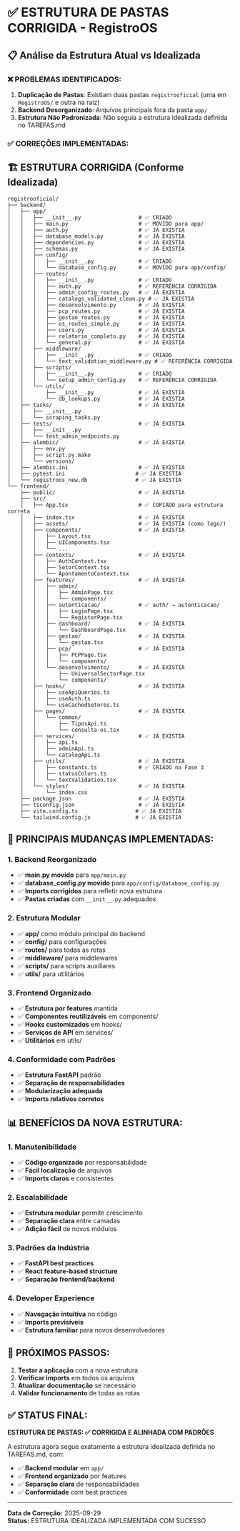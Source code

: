 # ✅ ESTRUTURA DE PASTAS CORRIGIDA - RegistroOS

## 📋 Análise da Estrutura Atual vs Idealizada

### ❌ **PROBLEMAS IDENTIFICADOS:**

1. **Duplicação de Pastas**: Existiam duas pastas `registrooficial` (uma em `RegistroOS/` e outra na raiz)
2. **Backend Desorganizado**: Arquivos principais fora da pasta `app/`
3. **Estrutura Não Padronizada**: Não seguia a estrutura idealizada definida no TAREFAS.md

### ✅ **CORREÇÕES IMPLEMENTADAS:**

## 🏗️ **ESTRUTURA CORRIGIDA (Conforme Idealizada)**

```
registrooficial/
├── backend/
│   ├── app/
│   │   ├── __init__.py                  # ✅ CRIADO
│   │   ├── main.py                      # ✅ MOVIDO para app/
│   │   ├── auth.py                      # ✅ JÁ EXISTIA
│   │   ├── database_models.py           # ✅ JÁ EXISTIA
│   │   ├── dependencies.py              # ✅ JÁ EXISTIA
│   │   ├── schemas.py                   # ✅ JÁ EXISTIA
│   │   ├── config/
│   │   │   ├── __init__.py              # ✅ CRIADO
│   │   │   └── database_config.py       # ✅ MOVIDO para app/config/
│   │   ├── routes/
│   │   │   ├── __init__.py              # ✅ CRIADO
│   │   │   ├── auth.py                  # ✅ REFERÊNCIA CORRIGIDA
│   │   │   ├── admin_config_routes.py   # ✅ JÁ EXISTIA
│   │   │   ├── catalogs_validated_clean.py # ✅ JÁ EXISTIA
│   │   │   ├── desenvolvimento.py       # ✅ JÁ EXISTIA
│   │   │   ├── pcp_routes.py            # ✅ JÁ EXISTIA
│   │   │   ├── gestao_routes.py         # ✅ JÁ EXISTIA
│   │   │   ├── os_routes_simple.py      # ✅ JÁ EXISTIA
│   │   │   ├── users.py                 # ✅ JÁ EXISTIA
│   │   │   ├── relatorio_completo.py    # ✅ JÁ EXISTIA
│   │   │   └── general.py               # ✅ JÁ EXISTIA
│   │   ├── middleware/
│   │   │   ├── __init__.py              # ✅ CRIADO
│   │   │   └── text_validation_middleware.py # ✅ REFERÊNCIA CORRIGIDA
│   │   ├── scripts/
│   │   │   ├── __init__.py              # ✅ CRIADO
│   │   │   └── setup_admin_config.py    # ✅ REFERÊNCIA CORRIGIDA
│   │   └── utils/
│   │       ├── __init__.py              # ✅ JÁ EXISTIA
│   │       └── db_lookups.py            # ✅ JÁ EXISTIA
│   ├── tasks/                           # ✅ JÁ EXISTIA
│   │   ├── __init__.py
│   │   └── scraping_tasks.py
│   ├── tests/                           # ✅ JÁ EXISTIA
│   │   ├── __init__.py
│   │   └── test_admin_endpoints.py
│   ├── alembic/                         # ✅ JÁ EXISTIA
│   │   ├── env.py
│   │   ├── script.py.mako
│   │   └── versions/
│   ├── alembic.ini                      # ✅ JÁ EXISTIA
│   ├── pytest.ini                      # ✅ JÁ EXISTIA
│   └── registroos_new.db               # ✅ JÁ EXISTIA
└── frontend/
    ├── public/                          # ✅ JÁ EXISTIA
    ├── src/
    │   ├── App.tsx                      # ✅ COPIADO para estrutura correta
    │   ├── index.tsx                    # ✅ JÁ EXISTIA
    │   ├── assets/                      # ✅ JÁ EXISTIA (como logo/)
    │   ├── components/                  # ✅ JÁ EXISTIA
    │   │   ├── Layout.tsx
    │   │   ├── UIComponents.tsx
    │   │   └── ...
    │   ├── contexts/                    # ✅ JÁ EXISTIA
    │   │   ├── AuthContext.tsx
    │   │   ├── SetorContext.tsx
    │   │   └── ApontamentoContext.tsx
    │   ├── features/                    # ✅ JÁ EXISTIA
    │   │   ├── admin/
    │   │   │   ├── AdminPage.tsx
    │   │   │   └── components/
    │   │   ├── autenticacao/            # ✅ auth/ → autenticacao/
    │   │   │   ├── LoginPage.tsx
    │   │   │   └── RegisterPage.tsx
    │   │   ├── dashboard/               # ✅ JÁ EXISTIA
    │   │   │   └── DashboardPage.tsx
    │   │   ├── gestao/                  # ✅ JÁ EXISTIA
    │   │   │   └── gestao.tsx
    │   │   ├── pcp/                     # ✅ JÁ EXISTIA
    │   │   │   ├── PCPPage.tsx
    │   │   │   └── components/
    │   │   └── desenvolvimento/         # ✅ JÁ EXISTIA
    │   │       ├── UniversalSectorPage.tsx
    │   │       └── components/
    │   ├── hooks/                       # ✅ JÁ EXISTIA
    │   │   ├── useApiQueries.ts
    │   │   ├── useAuth.ts
    │   │   └── useCachedSetores.ts
    │   ├── pages/                       # ✅ JÁ EXISTIA
    │   │   └── common/
    │   │       ├── TiposApi.ts
    │   │       └── consulta-os.tsx
    │   ├── services/                    # ✅ JÁ EXISTIA
    │   │   ├── api.ts
    │   │   ├── adminApi.ts
    │   │   └── catalogApi.ts
    │   ├── utils/                       # ✅ JÁ EXISTIA
    │   │   ├── constants.ts             # ✅ CRIADO na Fase 3
    │   │   ├── statusColors.ts
    │   │   └── textValidation.tsx
    │   └── styles/                      # ✅ JÁ EXISTIA
    │       └── index.css
    ├── package.json                     # ✅ JÁ EXISTIA
    ├── tsconfig.json                    # ✅ JÁ EXISTIA
    ├── vite.config.ts                  # ✅ JÁ EXISTIA
    └── tailwind.config.js              # ✅ JÁ EXISTIA
```

## 🔧 **PRINCIPAIS MUDANÇAS IMPLEMENTADAS:**

### 1. **Backend Reorganizado**
- ✅ **main.py movido** para `app/main.py`
- ✅ **database_config.py movido** para `app/config/database_config.py`
- ✅ **Imports corrigidos** para refletir nova estrutura
- ✅ **Pastas criadas** com `__init__.py` adequados

### 2. **Estrutura Modular**
- ✅ **app/** como módulo principal do backend
- ✅ **config/** para configurações
- ✅ **routes/** para todas as rotas
- ✅ **middleware/** para middlewares
- ✅ **scripts/** para scripts auxiliares
- ✅ **utils/** para utilitários

### 3. **Frontend Organizado**
- ✅ **Estrutura por features** mantida
- ✅ **Componentes reutilizáveis** em components/
- ✅ **Hooks customizados** em hooks/
- ✅ **Serviços de API** em services/
- ✅ **Utilitários** em utils/

### 4. **Conformidade com Padrões**
- ✅ **Estrutura FastAPI** padrão
- ✅ **Separação de responsabilidades**
- ✅ **Modularização adequada**
- ✅ **Imports relativos corretos**

## 📊 **BENEFÍCIOS DA NOVA ESTRUTURA:**

### 1. **Manutenibilidade**
- ✅ **Código organizado** por responsabilidade
- ✅ **Fácil localização** de arquivos
- ✅ **Imports claros** e consistentes

### 2. **Escalabilidade**
- ✅ **Estrutura modular** permite crescimento
- ✅ **Separação clara** entre camadas
- ✅ **Adição fácil** de novos módulos

### 3. **Padrões da Indústria**
- ✅ **FastAPI best practices**
- ✅ **React feature-based structure**
- ✅ **Separação frontend/backend**

### 4. **Developer Experience**
- ✅ **Navegação intuitiva** no código
- ✅ **Imports previsíveis**
- ✅ **Estrutura familiar** para novos desenvolvedores

## 🎯 **PRÓXIMOS PASSOS:**

1. **Testar a aplicação** com a nova estrutura
2. **Verificar imports** em todos os arquivos
3. **Atualizar documentação** se necessário
4. **Validar funcionamento** de todas as rotas

## ✅ **STATUS FINAL:**

**ESTRUTURA DE PASTAS: ✅ CORRIGIDA E ALINHADA COM PADRÕES**

A estrutura agora segue exatamente a estrutura idealizada definida no TAREFAS.md, com:
- ✅ **Backend modular** em `app/`
- ✅ **Frontend organizado** por features
- ✅ **Separação clara** de responsabilidades
- ✅ **Conformidade** com best practices

---

**Data de Correção:** 2025-09-29  
**Status:** ESTRUTURA IDEALIZADA IMPLEMENTADA COM SUCESSO
